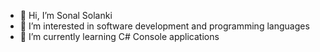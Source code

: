 - 👋 Hi, I’m Sonal Solanki
- 👀 I’m interested in software development and programming languages
- 🌱 I’m currently learning C# Console applications

<!---
Sonal1208/Sonal1208 is a ✨ special ✨ repository because its `README.md` (this file) appears on your GitHub profile.
You can click the Preview link to take a look at your changes.
--->
